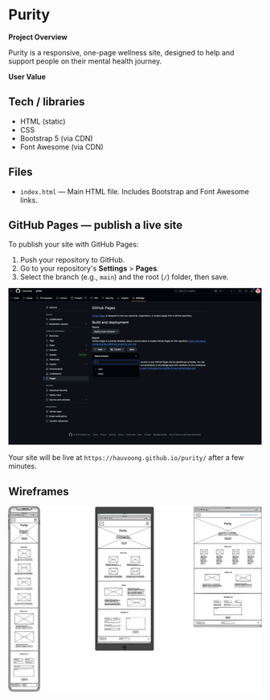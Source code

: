 # Purity
**Project Overview**

Purity is a responsive, one-page wellness site, designed to help and support people on their mental health journey. 

**User Value**



## Tech / libraries

- HTML (static)
- CSS
- Bootstrap 5 (via CDN)
- Font Awesome (via CDN)

## Files

- `index.html` — Main HTML file. Includes Bootstrap and Font Awesome links.


## GitHub Pages — publish a live site
To publish your site with GitHub Pages:

1. Push your repository to GitHub.
2. Go to your repository's **Settings** > **Pages**.
3. Select the branch (e.g., `main`) and the root (`/`) folder, then save.

![GitHub Pages deployment screenshot](assets/images/github-deployment.png)

Your site will be live at `https://hauvoong.github.io/purity/` after a few minutes.


## Wireframes

![Wireframes deployment screenshot](assets/images/purity-wf.png)
